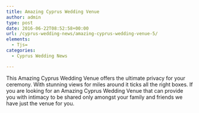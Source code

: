 ```yaml
---
title: Amazing Cyprus Wedding Venue
author: admin
type: post
date: 2016-06-22T08:52:58+00:00
url: /cyprus-wedding-news/amazing-cyprus-wedding-venue-5/
elements:
  - Tjs=
categories:
  - Cyprus Wedding News

---
```

This Amazing Cyprus Wedding Venue offers the ultimate privacy for your ceremony. With stunning views for miles around it ticks all the right boxes. If you are looking for an Amazing Cyprus Wedding Venue that can provide you with intimacy to be shared only amongst your family and friends we have just the venue for you.